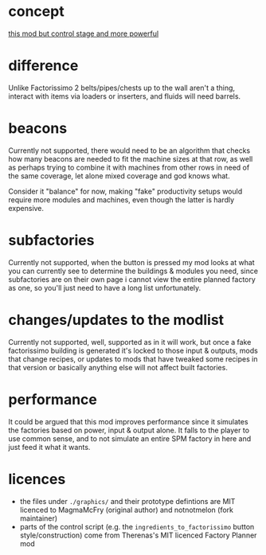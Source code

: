 # concept

[this mod but control stage and more powerful](https://github.com/Quezler/glutenfree/tree/main/mods/se-catalogues-can-be-crafted-from-their-breakdown)

# difference

Unlike Factorissimo 2 belts/pipes/chests up to the wall aren't a thing, interact with items via loaders or inserters, and fluids will need barrels.

# beacons

Currently not supported, there would need to be an algorithm that checks how many beacons are needed to fit the machine sizes at that row,
as well as perhaps trying to combine it with machines from other rows in need of the same coverage, let alone mixed coverage and god knows what.

Consider it "balance" for now, making "fake" productivity setups would require more modules and machines, even though the latter is hardly expensive.

# subfactories

Currently not supported, when the button is pressed my mod looks at what you can currently see to determine the buildings & modules you need,
since subfactories are on their own page i cannot view the entire planned factory as one, so you'll just need to have a long list unfortunately.

# changes/updates to the modlist

Currently not supported, well, supported as in it will work, but once a fake factorissimo building is generated it's locked to those input & outputs,
mods that change recipes, or updates to mods that have tweaked some recipes in that version or basically anything else will not affect built factories.

# performance

It could be argued that this mod improves performance since it simulates the factories based on power, input & output alone.
It falls to the player to use common sense, and to not simulate an entire SPM factory in here and just feed it what it wants.

# licences

- the files under `./graphics/` and their prototype defintions are MIT licenced to MagmaMcFry (original author) and notnotmelon (fork maintainer)
- parts of the control script (e.g. the `ingredients_to_factorissimo` button style/construction) come from Therenas's MIT licenced Factory Planner mod
